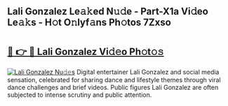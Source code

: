 ## Lali Gonzalez Le𝚊𝚔ed N𝚞𝚍e - Part-X1a Vi𝚍eo Le𝚊𝚔s - H𝚘t O𝚗lyf𝚊ns Ph𝚘tos 7Zxso

# <h2><a href="http://hf5ou6m.feru.top/?c=Lali+Gonzalez">🔗 👉 🔴 Lali Gonzalez Vi𝚍𝚎o Ph𝚘t𝚘𝚜</a></h2>

[![Lali Gonzalez Nu𝚍𝚎s](https://i.imgur.com/0TWrTi3.gif)](http://hf5ou6m.feru.top/?c=Lali+Gonzalez)
Digital entertainer Lali Gonzalez and social media sensation, celebrated for sharing dance and lifestyle themes through viral dance challenges and brief videos. Public figures Lali Gonzalez are often subjected to intense scrutiny and public attention. 
